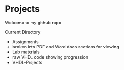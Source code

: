 # Projects
Welcome to my github repo

Current Directory
- Assignments
 - broken into PDF and Word docs sections for viewing
- Lab materials
- raw VHDL code showing progression
- VHDL-Projects 

